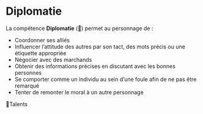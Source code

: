 # Diplomatie

La compétence **Diplomatie** (🚧) permet au personnage de :

- Coordonner ses alliés
- Influencer l’attitude des autres par son tact, des mots précis ou une étiquette appropriée
- Négocier avec des marchands
- Obtenir des informations précises en discutant avec les bonnes personnes
- Se comporter comme un individu au sein d’une foule afin de ne pas être remarqué
- Tenter de remonter le moral à un autre personnage

🚧Talents
